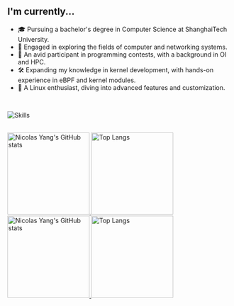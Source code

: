 ## I'm currently...

* 🎓 Pursuing a bachelor's degree in Computer Science at ShanghaiTech University.
* 🌱 Engaged in exploring the fields of computer and networking systems.
* 🎈 An avid participant in programming contests, with a background in OI and HPC.
* 🛠️ Expanding my knowledge in kernel development, with hands-on experience in eBPF and kernel modules.
* 🐧 A Linux enthusiast, diving into advanced features and customization.

<br>

![Skills](https://skillicons.dev/icons?i=py,c,cpp,rust,go,ts,js,bash,latex,regex,matlab,linux,pytorch,cmake,docker,kubernetes,git,vscode,blender,postgres,sqlite,prisma,github,nodejs,fastapi,nestjs,d3,react,tailwind,vue&theme=light)

<br>

<a href="https://github-readme-stats-one-bice.vercel.app/api?username=profetia&show_icons=true&include_all_commits=true&role=OWNER,ORGANIZATION_MEMBER&count_private=true&card_width=432#gh-light-mode-only" target="_blank">
  <img src="https://github-readme-stats-one-bice.vercel.app/api?username=profetia&show_icons=true&include_all_commits=true&role=OWNER,ORGANIZATION_MEMBER&count_private=true&card_width=432#gh-light-mode-only" alt="Nicolas Yang's GitHub stats" height="185px">
</a>
<a href="https://github-readme-stats-seven-rho-46.vercel.app/api/top-langs/?username=profetia&theme=transparent&layout=compact&langs_count=8&hide=html,css,perl,javascript,cmake,makefile&include_all_commits=true&role=OWNER,ORGANIZATION_MEMBER&include_orgs=true&size_weight=0.5&count_weight=0.5&card_width=432&exclude_repo=dawn-breaker#gh-light-mode-only">
  <img src="https://github-readme-stats-seven-rho-46.vercel.app/api/top-langs/?username=profetia&theme=transparent&layout=compact&langs_count=8&hide=html,css,perl,javascript,cmake,makefile&include_all_commits=true&role=OWNER,ORGANIZATION_MEMBER&include_orgs=true&size_weight=0.5&count_weight=0.5&card_width=432&exclude_repo=dawn-breaker#gh-light-mode-only" alt="Top Langs" height="185px">
</a>

<a href="https://github-readme-stats-one-bice.vercel.app/api?username=profetia&theme=transparent&show_icons=true&include_all_commits=true&role=OWNER,ORGANIZATION_MEMBER&count_private=true&card_width=432#gh-dark-mode-only" target="_blank">
  <img src="https://github-readme-stats-one-bice.vercel.app/api?username=profetia&theme=transparent&show_icons=true&include_all_commits=true&role=OWNER,ORGANIZATION_MEMBER&count_private=true&card_width=432#gh-dark-mode-only" alt="Nicolas Yang's GitHub stats" height="185px">
</a>
<a href="https://github-readme-stats-seven-rho-46.vercel.app/api/top-langs/?username=profetia&theme=transparent&layout=compact&langs_count=8&hide=html,css,perl,javascript,cmake,makefile&include_all_commits=true&role=OWNER,ORGANIZATION_MEMBER&include_orgs=true&size_weight=0.5&count_weight=0.5&card_width=432&exclude_repo=dawn-breaker#gh-dark-mode-only">
  <img src="https://github-readme-stats-seven-rho-46.vercel.app/api/top-langs/?username=profetia&theme=transparent&layout=compact&langs_count=8&hide=html,css,perl,javascript,cmake,makefile&include_all_commits=true&role=OWNER,ORGANIZATION_MEMBER&include_orgs=true&size_weight=0.5&count_weight=0.5&card_width=432&exclude_repo=dawn-breaker#gh-dark-mode-only" alt="Top Langs" height="185px">
</a>
